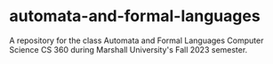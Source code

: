 # automata-and-formal-languages
 A repository for the class Automata and Formal Languages Computer Science CS 360 during Marshall University's Fall 2023 semester.
